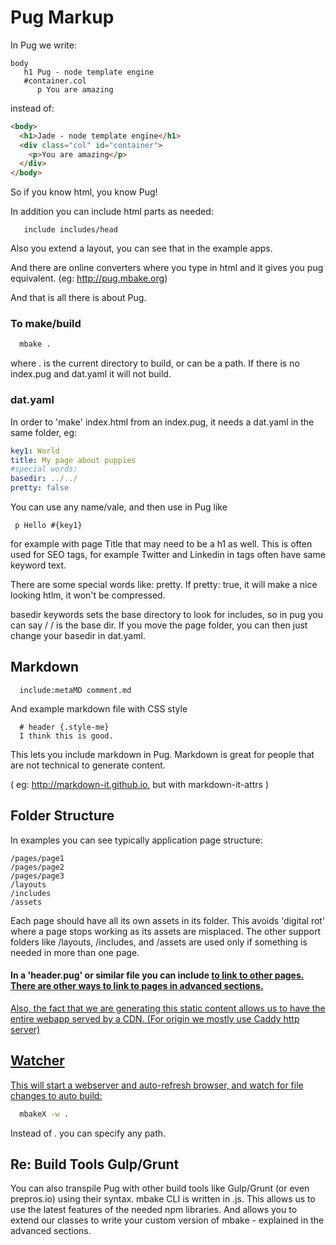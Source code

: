 
# Pug Markup

In Pug we write:
```pug
body
   h1 Pug - node template engine
   #container.col
      p You are amazing
```
instead of:
```html
<body>
  <h1>Jade - node template engine</h1>
  <div class="col" id="container">
    <p>You are amazing</p>
  </div>
</body>
```
So if you know html, you know Pug!

In addition you can include html parts as needed:
```pug
   include includes/head
```

Also you extend a layout, you can see that in the example apps.

And there are online converters where you type in html and it gives you pug equivalent. (eg: http://pug.mbake.org)

And that is all there is about Pug.


### To make/build
```sh
  mbake .
```
where . is the current directory to build, or can be a path. If there is no index.pug and dat.yaml it will not build.

### dat.yaml
In order to 'make' index.html from an index.pug, it needs a dat.yaml in the same folder, eg:

```yaml
key1: World
title: My page about puppies
#special words:
basedir: ../../
pretty: false
```


You can use any name/vale, and then use in Pug like 
```pug
 p Hello #{key1}
```
for example with page Title that may need to be a h1 as well. This is often used for SEO tags, for example Twitter and Linkedin in tags often have same keyword text.

There are some special words like: pretty. If pretty: true, it will make a nice looking htlm, it won't be compressed.

basedir keywords sets the base directory to look for includes, so in pug you can say /
/ is the base dir. If you move the page folder, you can then just change your basedir in dat.yaml.


## Markdown

```pug
  include:metaMD comment.md
```

And example markdown file with CSS style
```
  # header {.style-me}
  I think this is good.
```

This lets you include markdown in Pug. Markdown is great for people that are not technical to generate content.  

( eg: http://markdown-it.github.io, but with markdown-it-attrs )


## Folder Structure

In examples you can see typically application page structure:

```
/pages/page1
/pages/page2
/pages/page3
/layouts
/includes
/assets
```

Each page should have all its own assets in its folder. This avoids 'digital rot' where a page stops working as its assets are misplaced.
The other support folders like /layouts, /includes, and /assets are used only if something is needed in more than one page.


#### In a 'header.pug' or similar file you can include <a href> to link to other pages. There are other ways to link to pages in advanced sections.

Also, the fact that we are generating this static content allows us to have the entire webapp served by a CDN. (For origin we mostly use Caddy http server)


## Watcher

This will start a webserver and auto-refresh browser, and watch for file changes to auto build:

```sh
  mbakeX -w .
```

Instead of . you can specify any path.


## Re: Build Tools Gulp/Grunt

You can also transpile Pug with other build tools like Gulp/Grunt (or even prepros.io) using their syntax. mbake CLI is written in .js.
This allows us to use the latest features of the needed npm libraries. And allows you to extend our classes to write your custom version of mbake - explained in the advanced sections.


